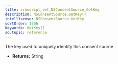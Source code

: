 ```yaml
---
title: crmscript_ref_NSConsentSource_GetKey
description: NSConsentSource.GetKey()
intellisense: NSConsentSource.GetKey
sortOrder: 1706
keywords: GetKey()
so.topic: reference
---
```



The key used to uniquely identify this consent source



* **Returns:** String


